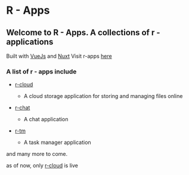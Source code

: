 # R - Apps

## Welcome to R - Apps. A collections of r -applications

Built with [VueJs](https://vuejs.org/) and [Nuxt](https://nuxt.com/) Visit r-apps [here](https://r-apps.vercel.app)

### A list of r - apps include

- [r-cloud](https://r-cloud.vercel.app)
  - A cloud storage application for storing and managing files online

- [r-chat](#a-list-of-r---apps-include)
  - A chat application

- [r-tm](#a-list-of-r---apps-include)
  - A task manager application

and many more to come.

as of now, only [r-cloud](https://r-apps.vercel.app) is live
